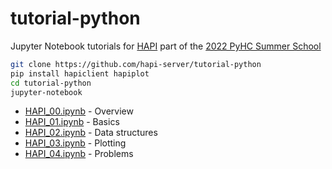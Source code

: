 # tutorial-python

Jupyter Notebook tutorials for [HAPI](https://hapi-server.org/) part of the [2022 PyHC Summer School](https://heliopython.org/summer-school
)

```bash
git clone https://github.com/hapi-server/tutorial-python
pip install hapiclient hapiplot
cd tutorial-python
jupyter-notebook
```

* [HAPI_00.ipynb](HAPI_00.ipynb) - Overview
* [HAPI_01.ipynb](HAPI_01.ipynb) - Basics 
* [HAPI_02.ipynb](HAPI_02.ipynb) - Data structures
* [HAPI_03.ipynb](HAPI_03.ipynb) - Plotting
* [HAPI_04.ipynb](HAPI_04.ipynb) - Problems
